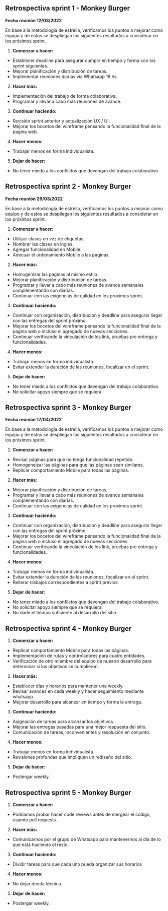 ## Retrospectiva sprint 1 - Monkey Burger

**Fecha reunión 12/03/2022**

En base a la metodología de estrella, verificamos los puntos a mejorar como equipo y de estos se despliegan los siguientes resultados a considerar en los próximos sprint.

1.  **Comenzar a hacer:**

- Establecer deadline para asegurar cumplir en tiempo y forma con los sprint siguientes.
- Mejorar planificación y distribución de tareas.
- Implementar reuniones diarias vía Whatsapp 18 hs.

2. **Hacer más:**

- Implementación del trabajo de forma colaborativa.
- Programar y llevar a cabo más reuniones de avance.

3. **Continuar haciendo:**

- Revisión sprint anterior y actualización UX / UI.
- Mejorar los bocetos del wireframe pensando la funcionalidad final de la pagina web.

4. **Hacer menos:**

- Trabajar menos en forma individualista.

5. **Dejar de hacer:**

- No tener miedo a los conflictos que devengan del trabajo colaborativo.

## Retrospectiva sprint 2 - Monkey Burger

**Fecha reunión 29/03/2022**

En base a la metodología de estrella, verificamos los puntos a mejorar como equipo y de estos se despliegan los siguientes resultados a considerar en los próximos sprint.

1.  **Comenzar a hacer:**

- Utilizar clases en vez de etiquetas.
- Nombrar las clases en ingles.
- Agregar funcionalidad en Mobile.
- Adecuar el ordenamiento Mobile a las paginas.

2. **Hacer más:**

- Homogenizar las paginas al mismo estilo.
- Mejorar planificación y distribución de tareas.
- Programar y llevar a cabo más reuniones de avance semanales complementando con diarias.
- Continuar con las exigencias de calidad en los proximos sprint.

3. **Continuar haciendo:**

- Continuar con organización, distribución y deadline para asegurar llegar con las entregas del sprint próximo.
- Mejorar los bocetos del wireframe pensando la funcionalidad final de la pagina web o incluso el agregado de nuevas secciones.
- Continuar verificando la vinculación de los link, pruebas pre entrega y funcionalidades.

4. **Hacer menos:**

- Trabajar menos en forma individualista.
- Evitar extender la duración de las reuniones, focalizar en el sprint.

5. **Dejar de hacer:**

- No tener miedo a los conflictos que devengan del trabajo colaborativo.
- No solicitar apoyo siempre que se requiera.

## Retrospectiva sprint 3 - Monkey Burger

**Fecha reunión 17/04/2022**

En base a la metodología de estrella, verificamos los puntos a mejorar como equipo y de estos se despliegan los siguientes resultados a considerar en los próximos sprint.

1.  **Comenzar a hacer:**

- Revisar páginas para que no tenga funcionalidad repetida.
- Homogeneizar las páginas para que las páginas sean similares.
- Replicar comportamiento Mobile para todas las páginas.

2. **Hacer más:**

- Mejorar planificación y distribución de tareas.
- Programar y llevar a cabo más reuniones de avance semanales complementando con diarias.
- Continuar con las exigencias de calidad en los proximos sprint.

3. **Continuar haciendo:**

- Continuar con organización, distribución y deadline para asegurar llegar con las entregas del sprint próximo.
- Mejorar los bocetos del wireframe pensando la funcionalidad final de la pagina web o incluso el agregado de nuevas secciones.
- Continuar verificando la vinculación de los link, pruebas pre entrega y funcionalidades.

4. **Hacer menos:**

- Trabajar menos en forma individualista.
- Evitar extender la duración de las reuniones, focalizar en el sprint.
- Reiterar trabajos correspondientes a sprint previos.

5. **Dejar de hacer:**

- No tener miedo a los conflictos que devengan del trabajo colaborativo.
- No solicitar apoyo siempre que se requiera.
- No darle el tiempo suficiente al desarrollo del sitio.

## Retrospectiva sprint 4 - Monkey Burger

1.  **Comenzar a hacer:**

- Replicar comportamiento Mobile para todas las páginas.
- Implementación de rutas y controladores para cuatro entidades.
- Verificación de otro miembre del equipo de nuestro desarrollo para determinar si los objetivos se cumplieron.

2. **Hacer más:**

- Establecer días y horarios para mantener una weekly.
- Revisar avances en cada weekly y hacer seguimiento mediante whatsapp.
- Mejorar desarrollo para alcanzar en tiempo y forma la entrega.

3. **Continuar haciendo:**

- Asignación de tareas para alcanzar los objetivos.
- Mejorar las entregas pasadas para una mejor respuesta del sitio.
- Comunicación de tareas, inconvenientes y resolución en conjunto.

4. **Hacer menos:**

- Trabajar menos en forma individualista.
- Revisiones profundas que impliquen un rediseño del sitio.

5. **Dejar de hacer:**

- Postergar weekly.


## Retrospectiva sprint 5 - Monkey Burger

1.  **Comenzar a hacer:**

- Podríamos probar hacer code reviews antes de mergear el código, usando pull requests.

2. **Hacer más:**

- Comunicarnos por el grupo de Whatsapp para mantenernos al día de lo que está haciendo el resto.

3. **Continuar haciendo:**

- Dividir tareas para que cada uno pueda organizar sus horarios

4. **Hacer menos:**

- No dejar deuda técnica.

5. **Dejar de hacer:**

- Postergar weekly.